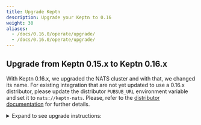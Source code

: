 ```yaml
---
title: Upgrade Keptn
description: Upgrade your Keptn to 0.16
weight: 30
aliases:
  - /docs/0.16.0/operate/upgrade/
  - /docs/0.16.0/operate/upgrade/
---
```


## Upgrade from Keptn 0.15.x to Keptn 0.16.x

With Keptn 0.16.x, we upgraded the NATS cluster and with that, we changed its name.
For existing integration that are not yet updated to use a 0.16.x distributor, please update the distributor `PUBSUB_URL` environment variable and set it to `nats://keptn-nats`.
Please, refer to the [distributor documentation](https://github.com/keptn/keptn/tree/master/distributor#distributor) for further details.

<details><summary>Expand to see upgrade instructions:</summary>
<p>

* **Step 1.** To download and install the Keptn CLI for version 0.16.0, you can choose between:
   * *Automatic installation of the Keptn CLI (Linux and Mac):*

      * The next command will download the 0.16.0 release from [GitHub](https://github.com/keptn/keptn/releases), unpack it, and move it to `/usr/local/bin/keptn`.
      ```console
      curl -sL https://get.keptn.sh | KEPTN_VERSION=0.16.0 bash
      ```

      * Verify that the installation has worked and that the version is correct by running:
      ```console
      keptn version
      ```

   * *Manual installation of the Keptn CLI:*

      * Download the release for your platform from the [GitHub](https://github.com/keptn/keptn/releases/tag/0.16.0)
      * Unpack the binary and move it to a directory of your choice (e.g., `/usr/local/bin/`)
      * Verify that the installation has worked and that the version is correct by running:
      ```console
      keptn version
      ```

* **Step 2.** To upgrade your Keptn installation from 0.15.x to 0.16.x, the Keptn CLI offers the command:

   ```console
   keptn upgrade
   ```

   * Please [verify that you are connected to the correct Kubernetes cluster](../../troubleshooting/#verify-kubernetes-context-with-keptn-installation) before executing this command.
   * If you encounter an issue of the CLI saying: `Error: your current Keptn CLI context 'cluster' does not match current Kubeconfig '` when executing the above command, please set the config *KubeContextCheck* using: 

   ```
   keptn set config KubeContextCheck true
   ```

   * If the CLI still complains about the context, please use the Helm approach to upgrade your cluster:

   ```console
   helm upgrade keptn keptn --install -n keptn --create-namespace --repo=https://charts.keptn.sh --version=0.16.0 --reuse-values --wait
   ```

* :warning: **Step 3.** If you are using the **jmeter-service** or **helm-service**, upgrade them to 0.16.0 using the following commands:

   ```console
   helm repo update
   helm upgrade jmeter-service https://github.com/keptn/keptn/releases/download/0.16.0/jmeter-service-0.16.0.tgz -n keptn --create-namespace --wait --reuse-values
   helm upgrade helm-service https://github.com/keptn/keptn/releases/download/0.16.0/helm-service-0.16.0.tgz -n keptn --create-namespace --wait --reuse-values
   ```

</p>
</details>
